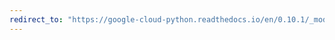 ```yaml
---
redirect_to: "https://google-cloud-python.readthedocs.io/en/0.10.1/_modules/gcloud/client.html"
---
```

